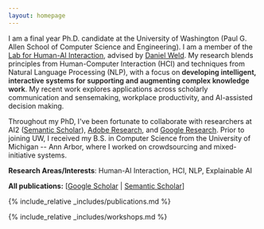```yaml
---
layout: homepage
---
```


I am a final year Ph.D. candidate at the University of Washington (Paul G. Allen School of Computer Science and Engineering). I am a member of the <a href="https://hai.cs.washington.edu/">Lab for Human-AI Interaction</a>, advised by <a href="https://www.cs.washington.edu/people/faculty/weld">Daniel Weld</a>. My research blends principles from Human-Computer Interaction (HCI) and techniques from Natural Language Processing (NLP), with a focus on <span style="font-weight: 600">developing intelligent, interactive systems for supporting and augmenting complex knowledge work</span>. My recent work explores applications across scholarly communication and sensemaking, workplace productivity, and AI-assisted decision making.

Throughout my PhD, I've been fortunate to collaborate with researchers at AI2 (<a href="https://www.semanticscholar.org/about">Semantic Scholar</a>), <a href="https://research.adobe.com/research/document-intelligence/">Adobe Research</a>, and <a href="">Google Research</a>. Prior to joining UW, I received my B.S. in Computer Science from the University of Michigan -- Ann Arbor, where I worked on crowdsourcing and mixed-initiative systems.

<!-- <p style="border: 1px solid gray; font-weight: 700; padding: 12px; text-align: center; width: 90%; margin: 0 auto; margin-bottom: 16px;">I am on the job market for research/applied scientist and software development positions. Please see my <a href="{{site.cv_link}}" target="_blank">academic CV</a> or <a href="{{site.resume_link}}" target="_blank">1-page resume</a>, and contact me at rayfok@cs.washington.edu!</p> -->

**Research Areas/Interests**: Human-AI Interaction, HCI, NLP, Explainable AI

<!-- {% include_relative _includes/preprints.md %} -->

**All publications:** [[Google Scholar](https://scholar.google.com/citations?user=BuE1X6oAAAAJ) \| [Semantic Scholar](https://www.semanticscholar.org/author/Raymond-Fok/27083453)]

{% include_relative _includes/publications.md %}

{% include_relative _includes/workshops.md %}
